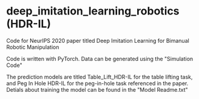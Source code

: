 # deep_imitation_learning_robotics (HDR-IL)

Code for NeurIPS 2020 paper titled Deep Imitation Learning for Bimanual Robotic Manipulation

Code is written with PyTorch. Data can be generated using the "Simulation Code"



The prediction models are titled Table_Lift_HDR-IL for the table lifting task, and Peg In Hole HDR-IL for the peg-in-hole task referenced in the paper. Detials about training the model can be found in the "Model Readme.txt"







